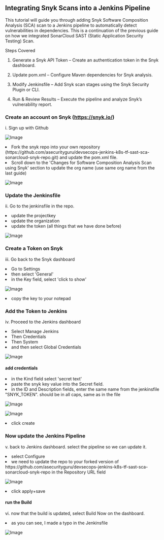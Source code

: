 ## Integrating Snyk Scans into a Jenkins Pipeline

This tutorial will guide you through adding Snyk Software Composition Analysis (SCA) scan to a Jenkins pipeline to automatically detect vulnerabilities in dependencies. This is a continuation of the previous guide on how we integrated SonarCloud SAST (Static Application Security Testing) Scan.


Steps Covered
1. Generate a Snyk API Token – Create an authentication token in the Snyk dashboard.

2. Update pom.xml – Configure Maven dependencies for Snyk analysis.

3. Modify Jenkinsfile – Add Snyk scan stages using the Snyk Security Plugin or CLI.

4. Run & Review Results – Execute the pipeline and analyze Snyk’s vulnerability report.

### Create an account on Snyk (https://snyk.io/)

i. Sign up with Github

![Image](https://github.com/user-attachments/assets/79df046f-8fa8-4022-bc59-f0178b78b920)

<li> Fork the snyk repo into your own repository (https://github.com/asecurityguru/devsecops-jenkins-k8s-tf-sast-sca-sonarcloud-snyk-repo.git) and update the pom.xml file.
<li>Scroll down to the 'Changes for Software Composition Analysis Scan using Snyk' section to update the org name (use same org name from the last guide)</li>

![Image](https://github.com/user-attachments/assets/7b3e0ff4-f30f-43b8-826d-4d9fa40d9bcb)
### Update the Jenkinsfile
ii. Go to the jenkinsfile in the repo.
<li>update the projectkey</li>
<li>update the organization</li>
<li>update the token (all things that we have done before)</li>

![Image](https://github.com/user-attachments/assets/d93c4699-d36e-49b7-afab-cbc98de53daa)
### Create a Token on Snyk
iii. Go back to the Snyk dashboard
<li>Go to Settings</li>
<li>then select 'General'</li>
<li>in the Key field, select 'click to show'</li>

![Image](https://github.com/user-attachments/assets/9631d9f2-9865-4cf3-80ec-4ea3c0ec9d50)
<li>copy the key to your notepad</li>

### Add the Token to Jenkins
iv. Proceed to the Jenkins dashboard
<li>Select Manage Jenkins</li>
<li>Then Credentials</li>
<li>Then System</li>
<li>and then select Global Credentials</li>

![Image](https://github.com/user-attachments/assets/6ef97fda-af5f-45ea-96d1-563215d9a6df)

#### add credentials
<li>in the Kind field select 'secret text'</li>
<li>paste the snyk key value into the Secret field.</li>
<li>in the ID and Description fields, enter the same name from the jenkinsfile "SNYK_TOKEN". should be in all caps, same as in the file</li>

![Image](https://github.com/user-attachments/assets/e5679a28-bc05-46bc-8f05-faeb6c63573c)

![Image](https://github.com/user-attachments/assets/a0f85c0e-cd8e-4627-8307-153de7745084)
<li>click create</li>

### Now update the Jenkins Pipeline
v. back to Jenkins dashboard. select the pipeline so we can update it.
<li>select Configure</li>
<li>we need to update the repo to your forked version of https://github.com/asecurityguru/devsecops-jenkins-k8s-tf-sast-sca-sonarcloud-snyk-repo in the Repository URL field</li>

![Image](https://github.com/user-attachments/assets/18a212ab-8df0-4569-9571-2da5667b04c0)
<li>click apply+save</li>

#### run the Build
vi. now that the build is updated, select Build Now on the dashboard.
<li>as you can see, I made a typo in the Jenkinsfile</li>

![Image](https://github.com/user-attachments/assets/1bd42a63-2038-4ec5-b7c8-8cbd3a838854)


